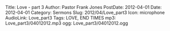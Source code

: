Title: Love - part 3
Author: Pastor Frank Jones
PostDate: 2012-04-01
Date: 2012-04-01
Category: Sermons
Slug: 2012/04/Love_part3
Icon: microphone
AudioLink: Love_part3
Tags: LOVE, END TIMES
mp3: Love_part3/04012012.mp3
ogg: Love_part3/04012012.ogg
